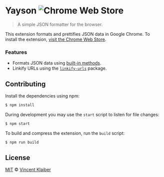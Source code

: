 # Yayson ![Chrome Web Store](https://badgen.net/chrome-web-store/v/ckkdlimhmcjmikdlpkmbgfkaikojcbjk)

> A simple JSON formatter for the browser.

This extension formats and prettifies JSON data in Google Chrome. To install the extension, [visit the Chrome Web Store]().

### Features

- Formats JSON data using [built-in methods](https://developer.mozilla.org/en-US/docs/Web/JavaScript/Reference/Global_Objects/JSON).
- Linkify URLs using the [`linkify-urls`](https://github.com/sindresorhus/linkify-urls#readme) package.

## Contributing

Install the dependencies using npm:

```sh
$ npm install
```

During development you may use the `start` script to listen for file changes:

```sh
$ npm start
```

To build and compress the extension, run the `build` script:

```sh
$ npm run build
```

## License

[MIT](LICENSE) © [Vincent Klaiber](https://vinkla.com)
